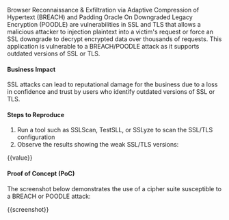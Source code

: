 Browser Reconnaissance & Exfiltration via Adaptive Compression of Hypertext (BREACH) and Padding Oracle On Downgraded Legacy Encryption (POODLE) are vulnerabilities in SSL and TLS that allows a malicious attacker to injection plaintext into a victim's request or force an SSL downgrade to decrypt encrypted data over thousands of requests. This application is vulnerable to a BREACH/POODLE attack as it supports outdated versions of SSL or TLS.

#### Business Impact

SSL attacks can lead to reputational damage for the business due to a loss in confidence and trust by users who identify outdated versions of SSL or TLS. 

#### Steps to Reproduce

1. Run a tool such as SSLScan, TestSLL, or SSLyze to scan the SSL/TLS configuration
1. Observe the results showing the weak SSL/TLS versions:

{{value}}

#### Proof of Concept (PoC)

The screenshot below demonstrates the use of a cipher suite susceptible to a  BREACH or POODLE attack:

{{screenshot}}
